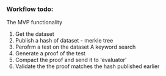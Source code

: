 ### Workflow todo:
The MVP functionality
  1. Get the dataset
  2. Publish a hash of dataset - merkle tree
  3. Perofrm a test on the dataset
    A keyword search
  4. Generate a proof of the test
  5. Compact the proof and send it to 'evaluator'
  6. Validate the the proof matches the hash published earlier
